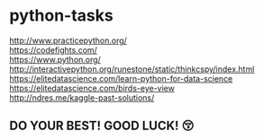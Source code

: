 # python-tasks
http://www.practicepython.org/ \
https://codefights.com/ \
https://www.python.org/ \
http://interactivepython.org/runestone/static/thinkcspy/index.html \
https://elitedatascience.com/learn-python-for-data-science \
https://elitedatascience.com/birds-eye-view \
http://ndres.me/kaggle-past-solutions/

## DO YOUR BEST! GOOD LUCK! :kissing_closed_eyes:
